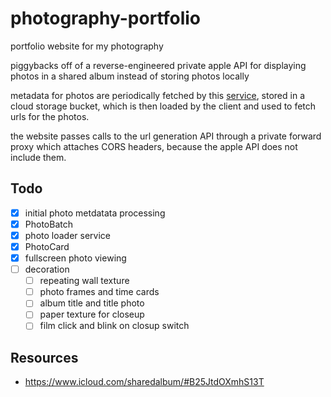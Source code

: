 # photography-portfolio

portfolio website for my photography

piggybacks off of a reverse-engineered private apple API for displaying photos in a shared album instead of storing photos locally

metadata for photos are periodically fetched by this [service](https://github.com/andrewyur/photography-fetcher#), stored in a cloud storage bucket, which is then loaded by the client and used to fetch urls for the photos.

the website passes calls to the url generation API through a private forward proxy which attaches CORS headers, because the apple API does not include them.

## Todo

- [x] initial photo metdatata processing
- [x] PhotoBatch
- [x] photo loader service
- [x] PhotoCard
- [x] fullscreen photo viewing
- [ ] decoration
  - [ ] repeating wall texture
  - [ ] photo frames and time cards
  - [ ] album title and title photo
  - [ ] paper texture for closeup
  - [ ] film click and blink on closup switch

## Resources

- <https://www.icloud.com/sharedalbum/#B25JtdOXmhS13T>
